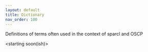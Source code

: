 ```yaml
---
layout: default
title: Dictionary
nav_order: 100
---
```


Definitions of terms often used in the context of sparcl and OSCP

<starting soon(ish)>
